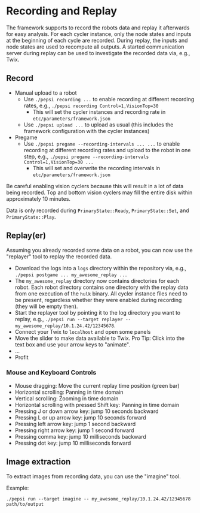 # Recording and Replay

The framework supports to record the robots data and replay it afterwards for easy analysis.
For each cycler instance, only the node states and inputs at the beginning of each cycle are recorded.
During replay, the inputs and node states are used to recompute all outputs.
A started communication server during replay can be used to investigate the recorded data via, e.g., Twix.

## Record

- Manual upload to a robot
    - Use `./pepsi recording ...` to enable recording at different recording rates, e.g., `./pepsi recording Control=1,VisionTop=30`
        - This will set the cycler instances and recording rate in `etc/parameters/framework.json`
    - Use `./pepsi upload ...` to upload as usual (this includes the framework configuration with the cycler instances)
- Pregame
    - Use `./pepsi pregame --recording-intervals ... ...` to enable recording at different recording rates and upload to the robot in one step, e.g., `./pepsi pregame --recording-intervals Control=1,VisionTop=30 ...`
        - This will set and overwrite the recording intervals in `etc/parameters/framework.json`

Be careful enabling vision cyclers because this will result in a lot of data being recorded. Top and bottom vision cyclers may fill the entire disk within approximately 10 minutes.

Data is only recorded during `PrimaryState::Ready`, `PrimaryState::Set`, and `PrimaryState::Play`.

## Replay(er)

Assuming you already recorded some data on a robot, you can now use the "replayer" tool to replay the recorded data.

- Download the logs into a `logs` directory within the repository via, e.g., `./pepsi postgame ... my_awesome_replay ...`
- The `my_awesome_replay` directory now contains directories for each robot. Each robot directory contains one directory with the replay data from one execution of the `hulk` binary.
  All cycler instance files need to be present, regardless whether they were enabled during recording (they will be empty then).
- Start the replayer tool by pointing it to the log directory you want to replay, e.g., `./pepsi run --target replayer -- my_awesome_replay/10.1.24.42/12345678`.
- Connect your Twix to `localhost` and open some panels
- Move the slider to make data available to Twix. Pro Tip: Click into the text box and use your arrow keys to "animate".
- ...
- Profit

### Mouse and Keyboard Controls

- Mouse dragging: Move the current replay time position (green bar)
- Horizontal scrolling: Panning in time domain
- Vertical scrolling: Zooming in time domain
- Horizontal scrolling with pressed Shift key: Panning in time domain
- Pressing J or down arrow key: jump 10 seconds backward
- Pressing L or up arrow key: jump 10 seconds forward
- Pressing left arrow key: jump 1 second backward
- Pressing right arrow key: jump 1 second forward
- Pressing comma key: jump 10 milliseconds backward
- Pressing dot key: jump 10 milliseconds forward

## Image extraction

To extract images from recording data, you can use the "imagine" tool.

Example:
```
./pepsi run --target imagine -- my_awesome_replay/10.1.24.42/12345678 path/to/output
```
